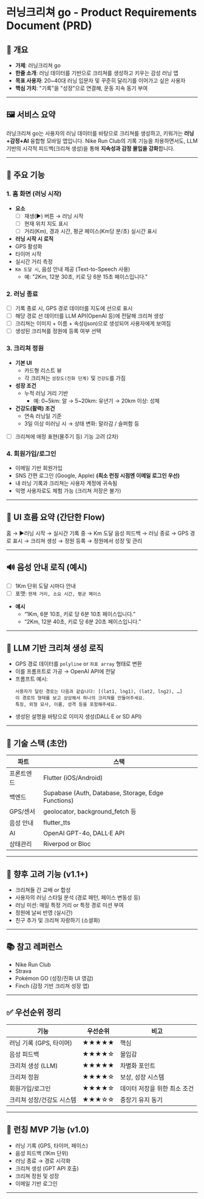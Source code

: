 # 러닝크리쳐 go - Product Requirements Document (PRD)

## 🧭 개요

- **가제**: 러닝크리쳐 go
- **한줄 소개**: 러닝 데이터를 기반으로 크리쳐를 생성하고 키우는 감성 러닝 앱
- **목표 사용자**: 20~40대 러닝 입문자 및 꾸준히 달리기를 이어가고 싶은 사용자
- **핵심 가치**: "기록"을 "성장"으로 연결해, 운동 지속 동기 부여

---

## 🖼️ 서비스 요약

러닝크리쳐 go는 사용자의 러닝 데이터를 바탕으로 크리쳐를 생성하고, 키워가는 **러닝+감정+AI** 융합형 모바일 앱입니다. Nike Run Club의 기록 기능을 차용하면서도, LLM 기반의 시각적 피드백(크리쳐 생성)을 통해 **지속성과 감정 몰입을 강화**합니다.

---

## 🧩 주요 기능

### 1. 홈 화면 (러닝 시작)

- **요소**
  - [ ] 재생(▶️) 버튼 → 러닝 시작
  - [ ] 현재 위치 지도 표시
  - [ ] 거리(Km), 경과 시간, 평균 페이스(Km당 분/초) 실시간 표시
- **러닝 시작 시 로직**
- GPS 활성화
- 타이머 시작
- 실시간 거리 측정
- `Km 도달 시`, 음성 안내 제공 (Text-to-Speech 사용)
  - 예: "2Km, 12분 30초, 키로 당 6분 15초 페이스입니다."

### 2. 러닝 종료

- [ ] 기록 종료 시, GPS 경로 데이터를 지도에 선으로 표시
- [ ] 해당 경로 선 데이터를 LLM API(OpenAI 등)에 전달해 크리쳐 생성
- [ ] 크리쳐는 이미지 + 이름 + 속성(json)으로 생성되어 사용자에게 보여짐
- [ ] 생성된 크리쳐를 정원에 등록 여부 선택

### 3. 크리쳐 정원

- **기본 UI**
  - 카드형 리스트 뷰
  - 각 크리쳐는 `성장도(진화 단계)` 및 `건강도`를 가짐
- **성장 조건**
  - 누적 러닝 거리 기반
    - 예: 0~5km: 알 → 5~20km: 유년기 → 20km 이상: 성체
- **건강도(활력) 조건**
  - 연속 러닝일 기준
  - 3일 이상 미러닝 시 → 상태 변화: 말라감 / 슬퍼함 등
- [ ] 크리쳐에 애정 표현(물주기 등) 기능 고려 (2차)

### 4. 회원가입/로그인

- 이메일 기반 회원가입
- SNS 간편 로그인 (Google, Apple) **(최소 런칭 시점엔 이메일 로그인 우선)**
- 내 러닝 기록과 크리쳐는 사용자 계정에 귀속됨
- 익명 사용자로도 체험 가능 (크리쳐 저장은 불가)

---

## 🎨 UI 흐름 요약 (간단한 Flow)

홈 → ▶️러닝 시작 → 실시간 기록 중 → Km 도달 음성 피드백 → 러닝 종료 → GPS 경로 표시 → 크리쳐 생성 → 정원 등록 → 정원에서 성장 및 관리

---

## 🔊 음성 안내 로직 (예시)

- [ ] 1Km 단위 도달 시마다 안내
- [ ] 포맷: `현재 거리, 소요 시간, 평균 페이스`
- **예시**
  - “1Km, 6분 10초, 키로 당 6분 10초 페이스입니다.”
  - “2Km, 12분 40초, 키로 당 6분 20초 페이스입니다.”

---

## 🤖 LLM 기반 크리쳐 생성 로직

- GPS 경로 데이터를 `polyline` or `좌표 array` 형태로 변환
- 이를 프롬프트로 가공 → OpenAI API에 전달
- 프롬프트 예시:
  ```
  사용자가 달린 경로는 다음과 같습니다: [(lat1, lng1), (lat2, lng2), …]
  이 경로의 형태를 보고 상상해서 하나의 크리쳐를 만들어주세요.
  특징, 외형 묘사, 이름, 성격 등을 포함해주세요.
  ```
- 생성된 설명을 바탕으로 이미지 생성(DALL·E or SD API)

---

## 🔐 기술 스택 (초안)

| 파트       | 스택                                               |
| ---------- | -------------------------------------------------- |
| 프론트엔드 | Flutter (iOS/Android)                              |
| 백엔드     | Supabase (Auth, Database, Storage, Edge Functions) |
| GPS/센서   | geolocator, background_fetch 등                    |
| 음성 안내  | flutter_tts                                        |
| AI         | OpenAI GPT-4o, DALL·E API                          |
| 상태관리   | Riverpod or Bloc                                   |

---

## 📌 향후 고려 기능 (v1.1+)

- 크리쳐들 간 교배 or 합성
- 사용자의 러닝 스타일 분석 (경로 패턴, 페이스 변동성 등)
- 러닝 미션: 매일 특정 거리 or 특정 경로 미션 부여
- 정원에 날씨 반영 (실시간)
- 친구 추가 및 크리쳐 자랑하기 (소셜화)

---

## 📚 참고 레퍼런스

- Nike Run Club
- Strava
- Pokémon GO (성장/진화 UI 영감)
- Finch (감정 기반 크리쳐 성장 앱)

---

## ✅ 우선순위 정리

| 기능                      | 우선순위 | 비고                         |
| ------------------------- | -------- | ---------------------------- |
| 러닝 기록 (GPS, 타이머)   | ★★★★★    | 핵심                         |
| 음성 피드백               | ★★★★☆    | 몰입감                       |
| 크리쳐 생성 (LLM)         | ★★★★★    | 차별화 포인트                |
| 크리쳐 정원               | ★★★★☆    | 보상, 성장 시스템            |
| 회원가입/로그인           | ★★★★☆    | 데이터 저장을 위한 최소 조건 |
| 크리쳐 성장/건강도 시스템 | ★★★☆☆    | 중장기 유지 동기             |

---

## 🚀 런칭 MVP 기능 (v1.0)

- 러닝 기록 (GPS, 타이머, 페이스)
- 음성 피드백 (1Km 단위)
- 러닝 종료 → 경로 시각화
- 크리쳐 생성 (GPT API 호출)
- 크리쳐 정원 및 성장
- 이메일 기반 로그인

---
